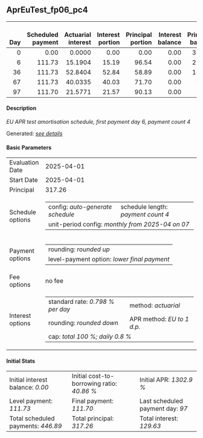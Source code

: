 <h2>AprEuTest_fp06_pc4</h2>
<table>
    <thead style="vertical-align: bottom;">
        <th style="text-align: right;">Day</th>
        <th style="text-align: right;">Scheduled payment</th>
        <th style="text-align: right;">Actuarial interest</th>
        <th style="text-align: right;">Interest portion</th>
        <th style="text-align: right;">Principal portion</th>
        <th style="text-align: right;">Interest balance</th>
        <th style="text-align: right;">Principal balance</th>
        <th style="text-align: right;">Total actuarial interest</th>
        <th style="text-align: right;">Total interest</th>
        <th style="text-align: right;">Total principal</th>
    </thead>
    <tr style="text-align: right;">
        <td class="ci00">0</td>
        <td class="ci01" style="white-space: nowrap;">0.00</td>
        <td class="ci02">0.0000</td>
        <td class="ci03">0.00</td>
        <td class="ci04">0.00</td>
        <td class="ci05">0.00</td>
        <td class="ci06">317.26</td>
        <td class="ci07">0.0000</td>
        <td class="ci08">0.00</td>
        <td class="ci09">0.00</td>
    </tr>
    <tr style="text-align: right;">
        <td class="ci00">6</td>
        <td class="ci01" style="white-space: nowrap;">111.73</td>
        <td class="ci02">15.1904</td>
        <td class="ci03">15.19</td>
        <td class="ci04">96.54</td>
        <td class="ci05">0.00</td>
        <td class="ci06">220.72</td>
        <td class="ci07">15.1904</td>
        <td class="ci08">15.19</td>
        <td class="ci09">96.54</td>
    </tr>
    <tr style="text-align: right;">
        <td class="ci00">36</td>
        <td class="ci01" style="white-space: nowrap;">111.73</td>
        <td class="ci02">52.8404</td>
        <td class="ci03">52.84</td>
        <td class="ci04">58.89</td>
        <td class="ci05">0.00</td>
        <td class="ci06">161.83</td>
        <td class="ci07">68.0308</td>
        <td class="ci08">68.03</td>
        <td class="ci09">155.43</td>
    </tr>
    <tr style="text-align: right;">
        <td class="ci00">67</td>
        <td class="ci01" style="white-space: nowrap;">111.73</td>
        <td class="ci02">40.0335</td>
        <td class="ci03">40.03</td>
        <td class="ci04">71.70</td>
        <td class="ci05">0.00</td>
        <td class="ci06">90.13</td>
        <td class="ci07">108.0643</td>
        <td class="ci08">108.06</td>
        <td class="ci09">227.13</td>
    </tr>
    <tr style="text-align: right;">
        <td class="ci00">97</td>
        <td class="ci01" style="white-space: nowrap;">111.70</td>
        <td class="ci02">21.5771</td>
        <td class="ci03">21.57</td>
        <td class="ci04">90.13</td>
        <td class="ci05">0.00</td>
        <td class="ci06">0.00</td>
        <td class="ci07">129.6414</td>
        <td class="ci08">129.63</td>
        <td class="ci09">317.26</td>
    </tr>
</table>
<h4>Description</h4>
<p><i>EU APR test amortisation schedule, first payment day 6, payment count 4</i></p>
<p>Generated: <i><a href="../GeneratedDate.html">see details</a></i></p>
<h4>Basic Parameters</h4>
<table>
    <tr>
        <td>Evaluation Date</td>
        <td>2025-04-01</td>
    </tr>
    <tr>
        <td>Start Date</td>
        <td>2025-04-01</td>
    </tr>
    <tr>
        <td>Principal</td>
        <td>317.26</td>
    </tr>
    <tr>
        <td>Schedule options</td>
        <td>
            <table>
                <tr>
                    <td>config: <i>auto-generate schedule</i></td>
                    <td>schedule length: <i><i>payment count</i> 4</i></td>
                </tr>
                <tr>
                    <td colspan="2" style="white-space: nowrap;">unit-period config: <i>monthly from 2025-04 on 07</i></td>
                </tr>
            </table>
        </td>
    </tr>
    <tr>
        <td>Payment options</td>
        <td>
            <table>
                <tr>
                    <td>rounding: <i>rounded up</i></td>
                </tr>
                <tr>
                    <td>level-payment option: <i>lower&nbsp;final&nbsp;payment</i></td>
                </tr>
            </table>
        </td>
    </tr>
    <tr>
        <td>Fee options</td>
        <td>no fee
        </td>
    </tr>
    <tr>
        <td>Interest options</td>
        <td>
            <table>
                <tr>
                    <td>standard rate: <i>0.798 % per day</i></td>
                    <td>method: <i>actuarial</i></td>
                </tr>
                <tr>
                    <td>rounding: <i>rounded down</i></td>
                    <td>APR method: <i>EU to 1 d.p.</i></td>
                </tr>
                <tr>
                    <td colspan="2">cap: <i>total 100 %; daily 0.8 %</td>
                </tr>
            </table>
        </td>
    </tr>
</table>
<h4>Initial Stats</h4>
<table>
    <tr>
        <td>Initial interest balance: <i>0.00</i></td>
        <td>Initial cost-to-borrowing ratio: <i>40.86 %</i></td>
        <td>Initial APR: <i>1302.9 %</i></td>
    </tr>
    <tr>
        <td>Level payment: <i>111.73</i></td>
        <td>Final payment: <i>111.70</i></td>
        <td>Last scheduled payment day: <i>97</i></td>
    </tr>
    <tr>
        <td>Total scheduled payments: <i>446.89</i></td>
        <td>Total principal: <i>317.26</i></td>
        <td>Total interest: <i>129.63</i></td>
    </tr>
</table>
